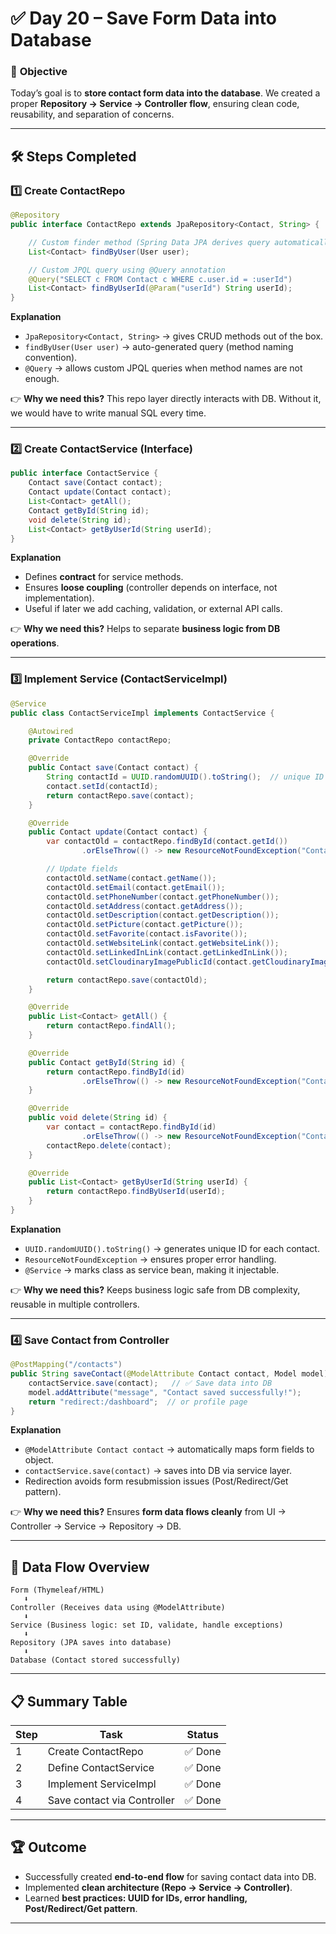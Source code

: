 

# ✅ **Day 20 – Save Form Data into Database**

### 🎯 **Objective**

Today’s goal is to **store contact form data into the database**.
We created a proper **Repository → Service → Controller flow**, ensuring clean code, reusability, and separation of concerns.

---

## 🛠️ **Steps Completed**

### **1️⃣ Create ContactRepo**

```java
@Repository
public interface ContactRepo extends JpaRepository<Contact, String> {

    // Custom finder method (Spring Data JPA derives query automatically)
    List<Contact> findByUser(User user);

    // Custom JPQL query using @Query annotation
    @Query("SELECT c FROM Contact c WHERE c.user.id = :userId")
    List<Contact> findByUserId(@Param("userId") String userId);
}
```

**Explanation**

* `JpaRepository<Contact, String>` → gives CRUD methods out of the box.
* `findByUser(User user)` → auto-generated query (method naming convention).
* `@Query` → allows custom JPQL queries when method names are not enough.

👉 **Why we need this?**
This repo layer directly interacts with DB. Without it, we would have to write manual SQL every time.

---

### **2️⃣ Create ContactService (Interface)**

```java
public interface ContactService {
    Contact save(Contact contact);
    Contact update(Contact contact);
    List<Contact> getAll();
    Contact getById(String id);
    void delete(String id);
    List<Contact> getByUserId(String userId);
}
```

**Explanation**

* Defines **contract** for service methods.
* Ensures **loose coupling** (controller depends on interface, not implementation).
* Useful if later we add caching, validation, or external API calls.

👉 **Why we need this?**
Helps to separate **business logic from DB operations**.

---

### **3️⃣ Implement Service (ContactServiceImpl)**

```java
@Service
public class ContactServiceImpl implements ContactService {

    @Autowired
    private ContactRepo contactRepo;

    @Override
    public Contact save(Contact contact) {
        String contactId = UUID.randomUUID().toString();  // unique ID
        contact.setId(contactId);
        return contactRepo.save(contact);
    }

    @Override
    public Contact update(Contact contact) {
        var contactOld = contactRepo.findById(contact.getId())
                .orElseThrow(() -> new ResourceNotFoundException("Contact not found"));

        // Update fields
        contactOld.setName(contact.getName());
        contactOld.setEmail(contact.getEmail());
        contactOld.setPhoneNumber(contact.getPhoneNumber());
        contactOld.setAddress(contact.getAddress());
        contactOld.setDescription(contact.getDescription());
        contactOld.setPicture(contact.getPicture());
        contactOld.setFavorite(contact.isFavorite());
        contactOld.setWebsiteLink(contact.getWebsiteLink());
        contactOld.setLinkedInLink(contact.getLinkedInLink());
        contactOld.setCloudinaryImagePublicId(contact.getCloudinaryImagePublicId());

        return contactRepo.save(contactOld);
    }

    @Override
    public List<Contact> getAll() {
        return contactRepo.findAll();
    }

    @Override
    public Contact getById(String id) {
        return contactRepo.findById(id)
                .orElseThrow(() -> new ResourceNotFoundException("Contact not found with id " + id));
    }

    @Override
    public void delete(String id) {
        var contact = contactRepo.findById(id)
                .orElseThrow(() -> new ResourceNotFoundException("Contact not found with id " + id));
        contactRepo.delete(contact);
    }

    @Override
    public List<Contact> getByUserId(String userId) {
        return contactRepo.findByUserId(userId);
    }
}
```

**Explanation**

* `UUID.randomUUID().toString()` → generates unique ID for each contact.
* `ResourceNotFoundException` → ensures proper error handling.
* `@Service` → marks class as service bean, making it injectable.

👉 **Why we need this?**
Keeps business logic safe from DB complexity, reusable in multiple controllers.

---

### **4️⃣ Save Contact from Controller**

```java
@PostMapping("/contacts")
public String saveContact(@ModelAttribute Contact contact, Model model) {
    contactService.save(contact);   // ✅ Save data into DB
    model.addAttribute("message", "Contact saved successfully!");
    return "redirect:/dashboard";  // or profile page
}
```

**Explanation**

* `@ModelAttribute Contact contact` → automatically maps form fields to object.
* `contactService.save(contact)` → saves into DB via service layer.
* Redirection avoids form resubmission issues (Post/Redirect/Get pattern).

👉 **Why we need this?**
Ensures **form data flows cleanly** from UI → Controller → Service → Repository → DB.

---

## 🔄 **Data Flow Overview**

```
Form (Thymeleaf/HTML)
   ⬇
Controller (Receives data using @ModelAttribute)
   ⬇
Service (Business logic: set ID, validate, handle exceptions)
   ⬇
Repository (JPA saves into database)
   ⬇
Database (Contact stored successfully)
```

---

## 📋 **Summary Table**

| Step | Task                        | Status |
| ---- | --------------------------- | ------ |
| 1    | Create ContactRepo          | ✅ Done |
| 2    | Define ContactService       | ✅ Done |
| 3    | Implement ServiceImpl       | ✅ Done |
| 4    | Save contact via Controller | ✅ Done |

---

## 🏆 **Outcome**

* Successfully created **end-to-end flow** for saving contact data into DB.
* Implemented **clean architecture (Repo → Service → Controller)**.
* Learned **best practices: UUID for IDs, error handling, Post/Redirect/Get pattern**.

---

